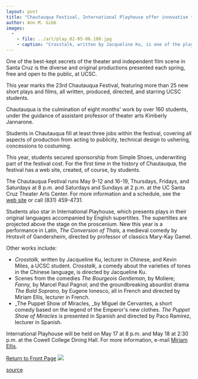 ```yaml
---
layout: post
title: "Chautauqua Festival, International Playhouse offer innovative theater, film"
author: Ann M. Gibb
images:
  -
    - file: ../art/play.02-05-06.180.jpg
    - caption: "Crosstalk, written by Jacqueline Ku, is one of the plays performed for International Playhouse."
---
```


One of the best-kept secrets of the theater and independent film scene in Santa Cruz is the diverse and original productions presented each spring, free and open to the public, at UCSC.

This year marks the 23rd Chautauqua Festival, featuring more than 25 new short plays and films, all written, produced, directed, and starring UCSC students.

Chautauqua is the culmination of eight months' work by over 160 students, under the guidance of assistant professor of theater arts Kimberly Jannarone.

Students in Chautauqua fill at least three jobs within the festival, covering all aspects of production from acting to publicity, technical design to ushering, concessions to costuming.

This year, students secured sponsorship from Simple Shoes, underwriting part of the festival cost. For the first time in the history of Chautauqua, the festival has a web site, created, of course, by students.  
  
The Chautauqua Festival runs May 9-12 and 16-19, Thursdays, Fridays, and Saturdays at 8 p.m. and Saturdays and Sundays at 2 p.m. at the UC Santa Cruz Theater Arts Center. For more information and a schedule, see the [web site][1] or call (831) 459-4731.  
  
Students also star in International Playhouse, which presents plays in their original languages accompanied by English supertitles. The supertitles are projected above the stage on the proscenium. New this year is a performance in Latin, _The Conversion of Thais,_ a medieval comedy by Hrotsvit of Gandersheim, directed by professor of classics Mary-Kay Gamel.

Other works include:

* _Crosstalk,_ written by Jacqueline Ku, lecturer in Chinese, and Kevin Miles, a UCSC student. _Crosstalk,_ a comedy about the varieties of tones in the Chinese language, is directed by Jacqueline Ku.
* Scenes from the comedies _The Bourgeois Gentleman,_ by Moliere; _Fanny,_ by Marcel Paul Pagnol; and the groundbreaking absurdist drama _The Bald Soprano,_ by Eugene Ionesco, all in French and directed by Miriam Ellis, lecturer in French.
* _The Puppet Show of Miracles, _by Miguel de Cervantes, a short comedy based on the legend of the Emperor's new clothes. _The Puppet Show of Miracles_ is presented in Spanish and directed by Paco Ramirez, lecturer in Spanish.

  
International Playhouse will be held on May 17 at 8 p.m. and May 18 at 2:30 p.m. at the Cowell College Dining Hall. For more information, e-mail [Miriam Ellis][2].

  

[Return to Front Page][3] ![ ][4]

[1]: http://artstream.ucsc.edu/chautauqua/
[2]: mailto:ellisan@cats.ucsc.edu.
[3]: ../../index.html
[4]: ../../images/trans.gif

[source](http://www1.ucsc.edu/currents/01-02/05-06/plays.html "Permalink to plays")
